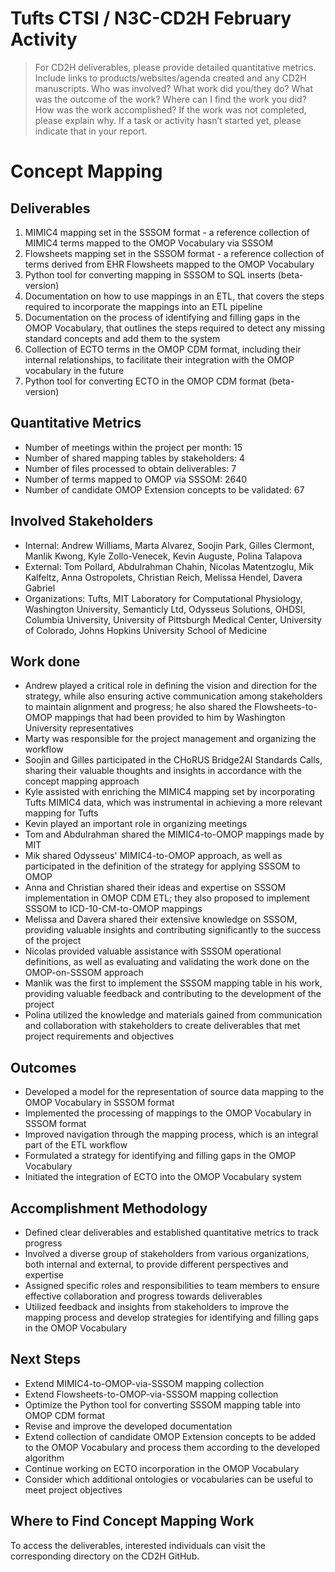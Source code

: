 # Tufts CTSI / N3C-CD2H February Activity

> For CD2H deliverables, please provide detailed quantitative metrics.
> Include links to products/websites/agenda created and any CD2H manuscripts.
> Who was involved? What work did you/they do? What was the outcome of the work?
> Where can I find the work you did? How was the work accomplished?
> If the work was not completed, please explain why.
> If a task or activity hasn’t started yet, please indicate that in your report.
 
# Concept Mapping

## Deliverables
1. MIMIC4 mapping set in the SSSOM format - a reference collection of MIMIC4 terms mapped to the OMOP Vocabulary via SSSOM
2. Flowsheets mapping set in the SSSOM format - a reference collection of terms derived from EHR Flowsheets mapped to the OMOP Vocabulary
3. Python tool for converting mapping in SSSOM to SQL inserts (beta-version)
4. Documentation on how to use mappings in an ETL, that covers the steps required to incorporate the mappings into an ETL pipeline
5. Documentation on the process of identifying and filling gaps in the OMOP Vocabulary, that outlines the steps required to detect any missing standard concepts and add them to the system
6. Collection of ECTO terms in the OMOP CDM format, including their internal relationships, to facilitate their integration with the OMOP vocabulary in the future
7. Python tool for converting ECTO in the OMOP CDM format (beta-version)

## Quantitative Metrics
* Number of meetings within the project per month: 15
* Number of shared mapping tables by stakeholders: 4
* Number of files processed to obtain deliverables: 7
* Number of terms mapped to OMOP via SSSOM: 2640
* Number of candidate OMOP Extension concepts to be validated: 67

## Involved Stakeholders
* Internal: Andrew Williams, Marta Alvarez, Soojin Park, Gilles Clermont, Manlik Kwong, Kyle Zollo-Venecek, Kevin Auguste, Polina Talapova
* External: Tom Pollard, Abdulrahman Chahin, Nicolas Matentzoglu, Mik Kalfeltz, Anna Ostropolets, Christian Reich, Melissa Hendel, Davera Gabriel
* Organizations: Tufts, MIT Laboratory for Computational Physiology, Washington University, Semanticly Ltd, Odysseus Solutions, OHDSI, Columbia University, 
University of Pittsburgh Medical Center, University of Colorado, Johns Hopkins University School of Medicine

## Work done
* Andrew played a critical role in defining the vision and direction for the strategy, while also ensuring active communication among stakeholders to maintain alignment and progress; he also shared the Flowsheets-to-OMOP mappings that had been provided to him by Washington University representatives
* Marty was responsible for the project management and organizing the workflow
* Soojin and Gilles participated in the CHoRUS Bridge2AI Standards Calls, sharing their valuable thoughts and insights in accordance with the concept mapping approach
* Kyle assisted with enriching the MIMIC4 mapping set by incorporating Tufts MIMIC4 data, which was instrumental in achieving a more relevant mapping for Tufts
* Kevin played an important role in organizing meetings
* Tom and Abdulrahman shared the MIMIC4-to-OMOP mappings made by MIT
* Mik shared Odysseus' MIMIC4-to-OMOP approach, as well as participated in the definition of the strategy for applying SSSOM to OMOP
* Anna and Christian shared their ideas and expertise on SSSOM implementation in OMOP CDM ETL; they also proposed to implement SSSOM to ICD-10-CM-to-OMOP mappings
* Melissa and Davera shared their extensive knowledge on SSSOM, providing valuable insights and contributing significantly to the success of the project
* Nicolas provided valuable assistance with SSSOM operational definitions, as well as evaluating and validating the work done on the OMOP-on-SSSOM approach
* Manlik was the first to implement the SSSOM mapping table in his work, providing valuable feedback and contributing to the development of the project
* Polina utilized the knowledge and materials gained from communication and collaboration with stakeholders to create deliverables that met project requirements and objectives

## Outcomes
* Developed a model for the representation of source data mapping to the OMOP Vocabulary in SSSOM format
* Implemented the processing of mappings to the OMOP Vocabulary in SSSOM format
* Improved navigation through the mapping process, which is an integral part of the ETL workflow
* Formulated a strategy for identifying and filling gaps in the OMOP Vocabulary
* Initiated the integration of ECTO into the OMOP Vocabulary system

## Accomplishment Methodology
* Defined clear deliverables and established quantitative metrics to track progress
* Involved a diverse group of stakeholders from various organizations, both internal and external, to provide different perspectives and expertise
* Assigned specific roles and responsibilities to team members to ensure effective collaboration and progress towards deliverables
* Utilized feedback and insights from stakeholders to improve the mapping process and develop strategies for identifying and filling gaps in the OMOP Vocabulary

## Next Steps
* Extend MIMIC4-to-OMOP-via-SSSOM mapping collection
* Extend Flowsheets-to-OMOP-via-SSSOM mapping collection
* Optimize the Python tool for converting SSSOM mapping table into OMOP CDM format
* Revise and improve the developed documentation
* Extend collection of candidate OMOP Extension concepts to be added to the OMOP Vocabulary and process them according to the developed algorithm
* Continue working on ECTO incorporation in the OMOP Vocabulary
* Consider which additional ontologies or vocabularies can be useful to meet project objectives

## Where to Find Concept Mapping Work
To access the deliverables, interested individuals can visit the corresponding directory on the CD2H GitHub.
